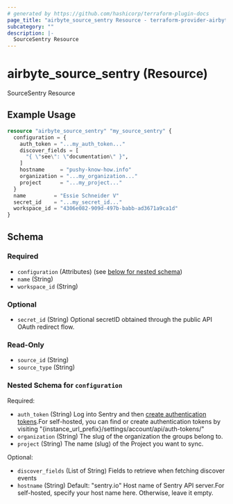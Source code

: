 ```yaml
---
# generated by https://github.com/hashicorp/terraform-plugin-docs
page_title: "airbyte_source_sentry Resource - terraform-provider-airbyte"
subcategory: ""
description: |-
  SourceSentry Resource
---
```


# airbyte_source_sentry (Resource)

SourceSentry Resource

## Example Usage

```terraform
resource "airbyte_source_sentry" "my_source_sentry" {
  configuration = {
    auth_token = "...my_auth_token..."
    discover_fields = [
      "{ \"see\": \"documentation\" }",
    ]
    hostname     = "pushy-know-how.info"
    organization = "...my_organization..."
    project      = "...my_project..."
  }
  name         = "Essie Schneider V"
  secret_id    = "...my_secret_id..."
  workspace_id = "4306e082-909d-497b-babb-ad3671a9ca1d"
}
```

<!-- schema generated by tfplugindocs -->
## Schema

### Required

- `configuration` (Attributes) (see [below for nested schema](#nestedatt--configuration))
- `name` (String)
- `workspace_id` (String)

### Optional

- `secret_id` (String) Optional secretID obtained through the public API OAuth redirect flow.

### Read-Only

- `source_id` (String)
- `source_type` (String)

<a id="nestedatt--configuration"></a>
### Nested Schema for `configuration`

Required:

- `auth_token` (String) Log into Sentry and then <a href="https://sentry.io/settings/account/api/auth-tokens/">create authentication tokens</a>.For self-hosted, you can find or create authentication tokens by visiting "{instance_url_prefix}/settings/account/api/auth-tokens/"
- `organization` (String) The slug of the organization the groups belong to.
- `project` (String) The name (slug) of the Project you want to sync.

Optional:

- `discover_fields` (List of String) Fields to retrieve when fetching discover events
- `hostname` (String) Default: "sentry.io"
Host name of Sentry API server.For self-hosted, specify your host name here. Otherwise, leave it empty.


